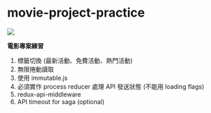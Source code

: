 # movie-project-practice

[![](https://travis-ci.org/akayhu/movie-project-practice.svg?branch=master)](https://travis-ci.org/akayhu/movie-project-practice)

**電影專案練習**

1. 標籤切換 (最新活動、免費活動、熱門活動)
2. 無限捲動讀取
3. 使用 immutable.js
4. 必須實作 process reducer 處理 API 發送狀態 (不能用 loading flags)
5. redux-api-middleware
6. API timeout for saga (optional)